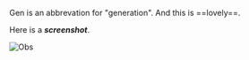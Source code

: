Gen is an abbrevation for "generation". And this is ==lovely==.

Here is a ***screenshot***.

![Obs](https://obsidian.md/images/screenshot-1.0-hero-combo.png)